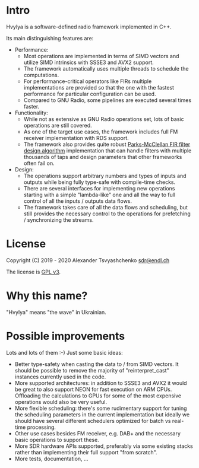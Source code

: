 Intro
=====

Hvylya is a software-defined radio framework implemented in C++.

Its main distinguishing features are:
* Performance:
  * Most operations are implemented in terms of SIMD vectors and utilize SIMD intrinsics with SSSE3 and AVX2 support.
  * The framework automatically uses multiple threads to schedule the computations.
  * For performance-critical operators like FIRs multiple implementations are provided so that the one with the fastest performance for particular configuration can be used.
  * Compared to GNU Radio, some pipelines are executed several times faster.
* Functionality:
  * While not as extensive as GNU Radio operations set, lots of basic operations are still covered.
  * As one of the target use cases, the framework includes full FM receiver implementation with RDS support.
  * The framework also provides quite robust [Parks-McClellan FIR filter design algorithm](https://en.wikipedia.org/wiki/Parks%E2%80%93McClellan_filter_design_algorithm) implementation that can handle filters with multiple thousands of taps and design parameters that other frameworks often fail on.
* Design:
  * The operations support arbitrary numbers and types of inputs and outputs while being fully type-safe with compile-time checks.
  * There are several interfaces for implementing new operations starting with a simple "lambda-like" one and all the way to full control of all the inputs / outputs data flows.
  * The framework takes care of all the data flows and scheduling, but still provides the necessary control to the operations for prefetching / synchronizing the streams.

License
=======

Copyright (C) 2019 - 2020 Alexander Tsvyashchenko <sdr@endl.ch>

The license is [GPL v3](https://www.gnu.org/licenses/gpl-3.0.html).

Why this name?
==============

"Hvylya" means "the wave" in Ukrainian.

Possible improvements
=====================

Lots and lots of them :-) Just some basic ideas:
* Better type-safety when casting the data to / from SIMD vectors. It should be possible to remove the majority of "reinterpret\_cast" instances currently used in the code.
* More supported architectures: in addition to SSSE3 and AVX2 it would be great to also support NEON for fast execution on ARM CPUs. Offloading the calculations to GPUs for some of the most expensive operations would also be very useful.
* More flexible scheduling: there's some rudimentary support for tuning the scheduling parameters in the current implementation but ideally we should have several different schedulers optimized for batch vs real-time processing.
* Other use cases besides FM receiver, e.g. DAB+ and the necessary basic operations to support these.
* More SDR hardware APIs supported, preferably via some existing stacks rather than implementing their full support "from scratch".
* More tests, documentation, ...
